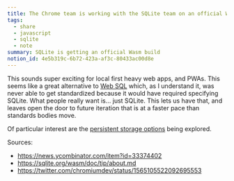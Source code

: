 ```yaml
---
title: The Chrome team is working with the SQLite team on an official Wasm build
tags:
  - share
  - javascript
  - sqlite
  - note
summary: SQLite is getting an official Wasm build
notion_id: 4e5b319c-6b72-423a-af3c-80433ac00d8e
---
```

This sounds super exciting for local first heavy web apps, and PWAs. This seems like a great alternative to [Web SQL](https://en.wikipedia.org/wiki/Web_SQL_Database) which, as I understand it, was never able to get standardized because it would have required specifying SQLite. What people really want is… just SQLite. This lets us have that, and leaves open the door to future iteration that is at a faster pace than standards bodies move.

Of particular interest are the [persistent storage options](https://sqlite.org/wasm/doc/trunk/persistence.md) being explored.

Sources:

- <https://news.ycombinator.com/item?id=33374402>
- <https://sqlite.org/wasm/doc/tip/about.md>
- <https://twitter.com/chromiumdev/status/1565105522092695553>

